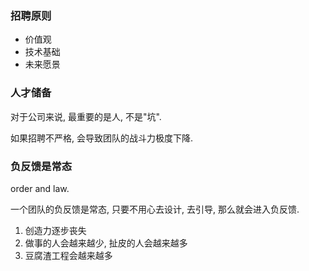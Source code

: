 ### 招聘原则
- 价值观
- 技术基础
- 未来愿景

### 人才储备
对于公司来说, 最重要的是人, 不是"坑".

如果招聘不严格, 会导致团队的战斗力极度下降.

### 负反馈是常态

order and law.

一个团队的负反馈是常态, 只要不用心去设计, 去引导, 那么就会进入负反馈.
1. 创造力逐步丧失
2. 做事的人会越来越少, 扯皮的人会越来越多
3. 豆腐渣工程会越来越多
